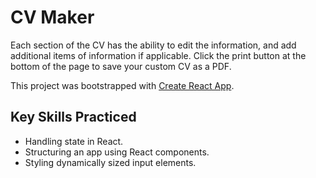 # CV Maker

Each section of the CV has the ability to edit the information, and add additional items of information if applicable. Click the print button at the bottom of the page to save your custom CV as a PDF.

This project was bootstrapped with [Create React App](https://github.com/facebook/create-react-app).

## Key Skills Practiced

-   Handling state in React.
-   Structuring an app using React components.
-   Styling dynamically sized input elements.

